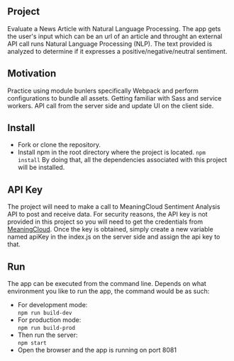 

## Project
Evaluate a News Article with Natural Language Processing. 
The app gets the user's input which can be an url of an article and throught an external API call runs Natural Language Processing (NLP).
The text provided is analyzed to determine if it expresses a positive/negative/neutral sentiment.

## Motivation
Practice using module bunlers specifically Webpack and perform configurations to bundle all assets. Getting familiar with Sass and service workers. API call from the server side and update UI on the client side.

## Install
- Fork or clone the repository. 
- Install npm in the root directory where the project is located. 
`npm install`
 By doing that, all the dependencies associated with this project will be installed. 

## API Key
The project will need to make a call to MeaningCloud Sentiment Analysis API to post and receive data. For security reasons, the API key is not provided in this project so you will need to get the credentials from [MeaningCloud](https://www.meaningcloud.com/developer/sentiment-analysis).
Once the key is obtained, simply create a new variable named apiKey in the index.js on the server side and assign the api key to that.

## Run
The app can be executed from the command line. Depends on what environment you like to run the app, the command would be as such:
- For development mode:  
`npm run build-dev`
- For production mode:  
`npm run build-prod`
- Then run the server:  
 `npm start`
- Open the browser and the app is running on port 8081

